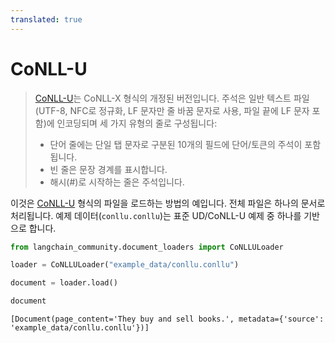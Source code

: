 ```yaml
---
translated: true
---
```


# CoNLL-U

>[CoNLL-U](https://universaldependencies.org/format.html)는 CoNLL-X 형식의 개정된 버전입니다. 주석은 일반 텍스트 파일(UTF-8, NFC로 정규화, LF 문자만 줄 바꿈 문자로 사용, 파일 끝에 LF 문자 포함)에 인코딩되며 세 가지 유형의 줄로 구성됩니다:
>- 단어 줄에는 단일 탭 문자로 구분된 10개의 필드에 단어/토큰의 주석이 포함됩니다.
>- 빈 줄은 문장 경계를 표시합니다.
>- 해시(#)로 시작하는 줄은 주석입니다.

이것은 [CoNLL-U](https://universaldependencies.org/format.html) 형식의 파일을 로드하는 방법의 예입니다. 전체 파일은 하나의 문서로 처리됩니다. 예제 데이터(`conllu.conllu`)는 표준 UD/CoNLL-U 예제 중 하나를 기반으로 합니다.

```python
from langchain_community.document_loaders import CoNLLULoader
```

```python
loader = CoNLLULoader("example_data/conllu.conllu")
```

```python
document = loader.load()
```

```python
document
```

```output
[Document(page_content='They buy and sell books.', metadata={'source': 'example_data/conllu.conllu'})]
```

